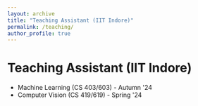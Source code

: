 ```yaml
---
layout: archive
title: "Teaching Assistant (IIT Indore)"
permalink: /teaching/
author_profile: true
---
```


<!-- {% include base_path %}
* **Guest Faculty and Course Co-ordinator**:  Artificial Intelligence, [Shri G S Institute of Technology & Science, Indore](https://www.sgsits.ac.in/index.php/departments/information-technology), [Aug. 2022 - onwards]
* **Guest Faculty and Course Co-ordinator**:  Soft Computing, [Shri G S Institute of Technology & Science, Indore](https://www.sgsits.ac.in/index.php/departments/information-technology), [Mar. 2022 - Jun. 2022]
* **Guest Faculty and Course Co-ordinator**:  Artificial Intelligence and Machine Learning, [Shri G S Institute of Technology & Science, Indore](https://www.sgsits.ac.in/index.php/departments/information-technology), [Oct. 2021 - Feb. 2022] -->

# Teaching Assistant (IIT Indore)

* Machine Learning (CS 403/603) - Autumn '24  
* Computer Vision (CS 419/619) - Spring '24  

<!-- # Research Assistant (IIT Indore)

I am currently assisting and/or have assisted [Dr. Puneet Gupta](https://www.iiti.ac.in/people/~puneet/) in supervising following students:
* 3 undergraduate students, 1 undergraduate intern, 2 postgraduate students and 2 PhD scholars  - Autumn '22  
* 2 undergraduate students, 2 postgraduate students and 1 PhD scholar - Spring '22  
* 4 undergraduate students, and 2 postgraduate students - Autumn '21   -->